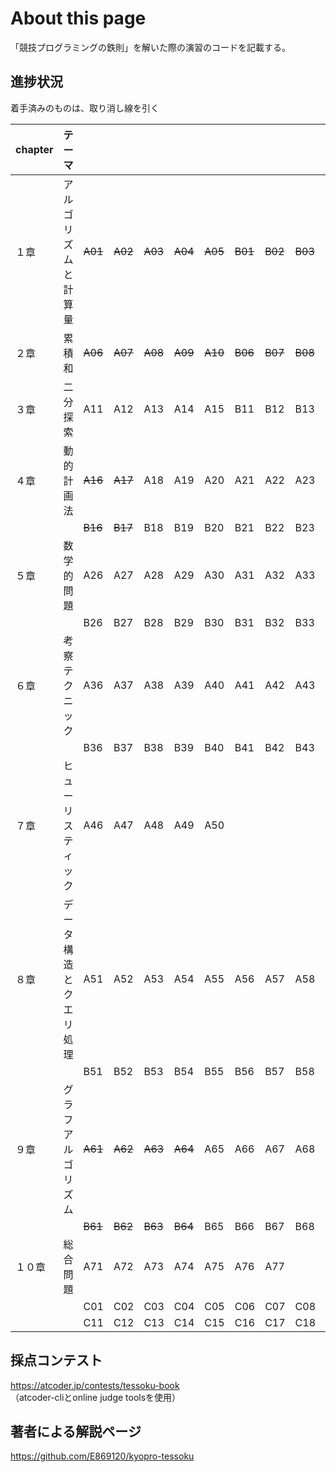 # About this page

「競技プログラミングの鉄則」を解いた際の演習のコードを記載する。

## 進捗状況

着手済みのものは、取り消し線を引く

| chapter | テーマ                 |     | 　  | 　  | 　  | 　  | 　  | 　  | 　  | 　  | 　  |
|---------|------------------------|-----|-----|-----|-----|-----|-----|-----|-----|-----|-----|
| １章    | アルゴリズムと計算量   | ~~A01~~ | ~~A02~~ | ~~A03~~ | ~~A04~~ | ~~A05~~ | ~~B01~~ | ~~B02~~ | ~~B03~~ | ~~B04~~ | 　  |
| ２章    | 累積和                 | ~~A06~~ | ~~A07~~ | ~~A08~~ | ~~A09~~ | ~~A10~~ | ~~B06~~ | ~~B07~~ | ~~B08~~ | ~~B09~~ | 　  |
| ３章    | 二分探索               | A11 | A12 | A13 | A14 | A15 | B11 | B12 | B13 | B14 | 　  |
| ４章    | 動的計画法             | ~~A16~~ | ~~A17~~ | A18 | A19 | A20 | A21 | A22 | A23 | A24 | A25 |
| 　      | 　                     | ~~B16~~ | ~~B17~~ | B18 | B19 | B20 | B21 | B22 | B23 | B24 | 　  |
| ５章    | 数学的問題             | A26 | A27 | A28 | A29 | A30 | A31 | A32 | A33 | A34 | A35 |
| 　      | 　                     | B26 | B27 | B28 | B29 | B30 | B31 | B32 | B33 | B34 | 　  |
| ６章    | 考察テクニック         | A36 | A37 | A38 | A39 | A40 | A41 | A42 | A43 | A44 | A45 |
| 　      | 　                     | B36 | B37 | B38 | B39 | B40 | B41 | B42 | B43 | B44 | B45 |
| ７章    | ヒューリスティック     | A46 | A47 | A48 | A49 | A50 | 　  | 　  | 　  | 　  |     |
| ８章    | データ構造とクエリ処理 | A51 | A52 | A53 | A54 | A55 | A56 | A57 | A58 | A59 | A60 |
| 　      | 　                     | B51 | B52 | B53 | B54 | B55 | B56 | B57 | B58 | B59 | 　  |
| ９章    | グラフアルゴリズム     | ~~A61~~ | ~~A62~~ | ~~A63~~ | ~~A64~~ | A65 | A66 | A67 | A68 | A69 | A70 |
| 　      | 　                     | ~~B61~~ | ~~B62~~ | ~~B63~~ | ~~B64~~ | B65 | B66 | B67 | B68 | B69 | 　  |
| １０章  | 総合問題               | A71 | A72 | A73 | A74 | A75 | A76 | A77 | 　  | 　  | 　  |
| 　      | 　                     | C01 | C02 | C03 | C04 | C05 | C06 | C07 | C08 | C09 | C10 |
| 　      | 　                     | C11 | C12 | C13 | C14 | C15 | C16 | C17 | C18 | C19 | C20 |
## 採点コンテスト<br>
https://atcoder.jp/contests/tessoku-book<br>
（atcoder-cliとonline judge toolsを使用）

## 著者による解説ページ<br>
https://github.com/E869120/kyopro-tessoku


